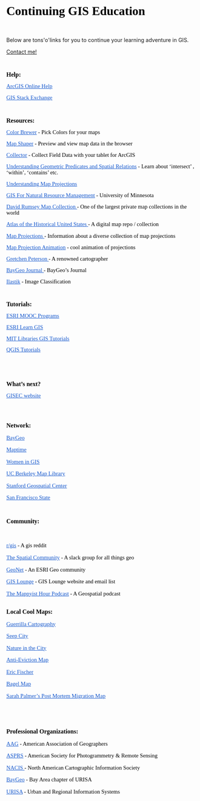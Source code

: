 <!DOCTYPE HTML PUBLIC "-//W3C//DTD HTML 4.0 Transitional//EN">
<html>
<head>


</head>
<body lang="en-US" dir="ltr">
<p style="margin-bottom: 0in; line-height: 115%"><font color="#000000"><font face="ArialMT, serif"><font size="6" style="font-size: 24pt"><b><h1>Continuing
  GIS Education</h1></b></font></font></font></p>
<p style="margin-bottom: 0in; font-weight: normal; line-height: 115%">
<br/>
<p> Below are tons'o'links for you to continue your learning adventure in GIS. 
</p>
  <a href="mailto:adewade@gmail.com?Subject=Continuing%GIS">Contact me!</a>
<p style="margin-bottom: 0in; font-weight: normal; line-height: 115%">
<br/>

</p>
<p style="margin-bottom: 0in; line-height: 115%"><font color="#000000"><font face="ArialMT, serif"><font size="3" style="font-size: 12pt"><b>Help:</b></font></font></font></p>
<p style="margin-bottom: 0in; line-height: 115%"><a href="https://doc.arcgis.com/en/arcgis-online/"><font color="#1155cc"><font face="ArialMT, serif"><font size="2" style="font-size: 11pt"><u><span style="font-weight: normal">ArcGIS
Online Help</span></u></font></font></font></a></p>

<p style="margin-bottom: 0in; line-height: 115%"><a href="https://gis.stackexchange.com/"><font color="#1155cc"><font face="ArialMT, serif"><font size="2" style="font-size: 11pt"><u><span style="font-weight: normal">GIS
Stack Exchange </span></u></font></font></font></a>
</p>


<p style="margin-bottom: 0in; font-weight: normal; line-height: 115%">
<br/>

</p>
<p style="margin-bottom: 0in; line-height: 115%"><font color="#000000"><font face="ArialMT, serif"><font size="3" style="font-size: 12pt"><b>Resources:</b></font></font></font></p>
<p style="margin-bottom: 0in; line-height: 115%"><a href="http://colorbrewer2.org/#type=sequential&amp;scheme=BuGn&amp;n=3"><font color="#1155cc"><font face="ArialMT, serif"><font size="2" style="font-size: 11pt"><u><span style="font-weight: normal">Color
Brewer</span></u></font></font></font></a><font color="#000000"><font face="ArialMT, serif"><font size="2" style="font-size: 11pt"><span style="font-weight: normal">
- Pick Colors for your maps </span></font></font></font>
</p>

<p style="margin-bottom: 0in; line-height: 115%"><a href="http://mapshaper.org"><font color="#1155cc"><font face="ArialMT, serif"><font size="2" style="font-size: 11pt"><u><span style="font-weight: normal">Map Shaper</span></u></font></font></font></a><font color="#000000"><font face="ArialMT, serif"><font size="2" style="font-size: 11pt"><span style="font-weight: normal">
- Preview and view map data in the browser </span></font></font></font>
</p>

<p style="margin-bottom: 0in; line-height: 115%"><a href="http://doc.arcgis.com/en/collector/"><font color="#1155cc"><font face="ArialMT, serif"><font size="2" style="font-size: 11pt"><u><span style="font-weight: normal">Collector</span></u></font></font></font></a><font color="#000000"><font face="ArialMT, serif"><font size="2" style="font-size: 11pt"><span style="font-weight: normal">
- Collect Field Data with your tablet for ArcGIS </span></font></font></font>
</p>

<p style="margin-bottom: 0in; line-height: 115%"><a href="http://edndoc.esri.com/arcsde/9.0/general_topics/understand_spatial_relations.htm"><font color="#1155cc"><font face="ArialMT, serif"><font size="2" style="font-size: 11pt"><u><span style="font-weight: normal">Understanding
Geometric Predicates and Spatial Relations</span></u></font></font></font></a><font color="#000000"><font face="ArialMT, serif"><font size="2" style="font-size: 11pt"><span style="font-weight: normal">
- Learn about ‘intersect’ , ‘within’, ‘contains’ etc. </span></font></font></font>
</p>

<p style="margin-bottom: 0in; line-height: 115%"><a href="http://www.icsm.gov.au/mapping/images/Understanding_Map_Projections.pdf"><font color="#1155cc"><font face="ArialMT, serif"><font size="2" style="font-size: 11pt"><u><span style="font-weight: normal">Understanding
Map Projections </span></u></font></font></font></a>
</p>

<p style="margin-bottom: 0in; line-height: 115%"><a href="https://giscourses.cfans.umn.edu/labpage-fnrm5131"><font color="#1155cc"><font face="ArialMT, serif"><font size="2" style="font-size: 11pt"><u><span style="font-weight: normal">GIS
For Natural Resource Management</span></u></font></font></font></a><font color="#000000"><font face="ArialMT, serif"><font size="2" style="font-size: 11pt"><span style="font-weight: normal">
- University of Minnesota </span></font></font></font>
</p>

<p style="margin-bottom: 0in; line-height: 115%"><a href="https://www.davidrumsey.com/home"><font color="#1155cc"><font face="ArialMT, serif"><font size="2" style="font-size: 11pt"><u><span style="font-weight: normal">David
Rumsey Map Collection </span></u></font></font></font></a><font color="#000000"><font face="ArialMT, serif"><font size="2" style="font-size: 11pt"><span style="font-weight: normal">-
One of the largest private map collections in the world</span></font></font></font></p>

<p style="margin-bottom: 0in; line-height: 115%"><a href="http://dsl.richmond.edu/historicalatlas/"><font color="#1155cc"><font face="ArialMT, serif"><font size="2" style="font-size: 11pt"><u><span style="font-weight: normal">Atlas
of the Historical United States </span></u></font></font></font></a><font color="#000000"><font face="ArialMT, serif"><font size="2" style="font-size: 11pt"><span style="font-weight: normal">-
A digital map repo / collection</span></font></font></font></p>

<p style="margin-bottom: 0in; line-height: 115%"><a href="http://www.progonos.com/furuti/index.html"><font color="#1155cc"><font face="ArialMT, serif"><font size="2" style="font-size: 11pt"><u><span style="font-weight: normal">Map
Projections </span></u></font></font></font></a><font color="#000000"><font face="ArialMT, serif"><font size="2" style="font-size: 11pt"><span style="font-weight: normal">-
Information about a diverse collection of map projections </span></font></font></font>
</p>

<p style="margin-bottom: 0in; line-height: 115%"><a href="https://www.jasondavies.com/maps/transition/"><font color="#1155cc"><font face="ArialMT, serif"><font size="2" style="font-size: 11pt"><u><span style="font-weight: normal">Map
Projection Animation</span></u></font></font></font></a><font color="#000000"><font face="ArialMT, serif"><font size="2" style="font-size: 11pt"><span style="font-weight: normal">
- cool animation of projections</span></font></font></font></p>

<p style="margin-bottom: 0in; line-height: 115%"><a href="http://www.gretchenpeterson.com/"><font color="#1155cc"><font face="ArialMT, serif"><font size="2" style="font-size: 11pt"><u><span style="font-weight: normal">Gretchen
Peterson </span></u></font></font></font></a><font color="#000000"><font face="ArialMT, serif"><font size="2" style="font-size: 11pt"><span style="font-weight: normal">-
A renowned cartographer</span></font></font></font></p>

<p style="margin-bottom: 0in; line-height: 115%"><a href="http://journal.baygeo.org/"><font color="#1155cc"><font face="ArialMT, serif"><font size="2" style="font-size: 11pt"><u><span style="font-weight: normal">BayGeo
Journal </span></u></font></font></font></a><font color="#000000"><font face="ArialMT, serif"><font size="2" style="font-size: 11pt"><span style="font-weight: normal">-
BayGeo’s Journal</span></font></font></font></p>

<p style="margin-bottom: 0in; line-height: 115%"><a href="http://ilastik.org/"><font color="#1155cc"><font face="ArialMT, serif"><font size="2" style="font-size: 11pt"><u><span style="font-weight: normal">Ilastik</span></u></font></font></font></a><font color="#000000"><font face="ArialMT, serif"><font size="2" style="font-size: 11pt"><span style="font-weight: normal">
- Image Classification</span></font></font></font></p>

<p style="margin-bottom: 0in; font-weight: normal; line-height: 115%">
<br/>

</p>
<p style="margin-bottom: 0in; line-height: 115%"><font color="#000000"><font face="ArialMT, serif"><font size="3" style="font-size: 12pt"><b>Tutorials:</b></font></font></font></p>
<p style="margin-bottom: 0in; line-height: 115%"><a href="https://www.esri.com/training/"><font color="#1155cc"><font face="ArialMT, serif"><font size="2" style="font-size: 11pt"><u><span style="font-weight: normal">ESRI
MOOC Programs </span></u></font></font></font></a>
</p>

<p style="margin-bottom: 0in; line-height: 115%"><a href="https://learn.arcgis.com/en/"><font color="#1155cc"><font face="ArialMT, serif"><font size="2" style="font-size: 11pt"><u><span style="font-weight: normal">ESRI
Learn GIS</span></u></font></font></font></a></p>

<p style="margin-bottom: 0in; font-weight: normal; line-height: 115%">
<p style="margin-bottom: 0in; line-height: 115%"><a href="https://libguides.mit.edu/c.php?g=176295&p=1161396"><font color="#1155cc"><font face="ArialMT, serif"><font size="2" style="font-size: 11pt"><u><span style="font-weight: normal">MIT Libraries GIS Tutorials</span></u></font></font></font></a><font color="#000000"><font face="ArialMT, serif"><font size="2" style="font-size: 11pt"><span style="font-weight: normal">
<p style="margin-bottom: 0in; line-height: 100%"><a href="http://www.qgistutorials.com/"><font color="#1155cc"><font face="ArialMT, serif"><font size="2" style="font-size: 11pt"><u><span style="font-weight: normal">QGIS
Tutorials</span></u></font></font></font></a></p>

<p style="margin-bottom: 0in; font-weight: normal; line-height: 100%">
<br/>

</p>
<p style="margin-bottom: 0in; font-weight: normal; line-height: 115%">
<br/>

</p>
<p style="margin-bottom: 0in; line-height: 115%"><font color="#000000"><font face="ArialMT, serif"><font size="3" style="font-size: 12pt"><b>What’s
next? </b></font></font></font>
</p>
<p style="margin-bottom: 0in; line-height: 100%"><a href="http://ccsfgis.org/"><font color="#1155cc"><font face="ArialMT, serif"><font size="2" style="font-size: 11pt"><u><span style="font-weight: normal">GISEC
website</span></u></font></font></font></a></p>

<br/>

</p>
<p style="margin-bottom: 0in; font-weight: normal; line-height: 115%">
<br/>

</p>
<p style="margin-bottom: 0in; line-height: 115%"><font color="#000000"><font face="ArialMT, serif"><font size="3" style="font-size: 12pt"><b>Network:</b></font></font></font></p>

<p style="margin-bottom: 0in; line-height: 115%"><a href="https://www.meetup.com/baygeo/"><font color="#1155cc"><font face="ArialMT, serif"><font size="2" style="font-size: 11pt"><u><span style="font-weight: normal">BayGeo</span></u></font></font></font></a></p>

<p style="margin-bottom: 0in; line-height: 115%"><a href="https://www.meetup.com/Maptime-SF/"><font color="#1155cc"><font face="ArialMT, serif"><font size="2" style="font-size: 11pt"><u><span style="font-weight: normal">Maptime</span></u></font></font></font></a></p>

<p style="margin-bottom: 0in; line-height: 115%"><a href="https://www.womeningis.org"><font color="#1155cc"><font face="ArialMT, serif"><font size="2" style="font-size: 11pt"><u><span style="font-weight: normal">Women in GIS </span></u></font></font></font></a>
</p>

<p style="margin-bottom: 0in; line-height: 115%"><a href="http://www.lib.berkeley.edu/libraries/earth-sciences-library"><font color="#1155cc"><font face="ArialMT, serif"><font size="2" style="font-size: 11pt"><u><span style="font-weight: normal">UC
Berkeley Map Library</span></u></font></font></font></a></p>

<p style="margin-bottom: 0in; line-height: 115%"><a href="https://library.stanford.edu/research/stanford-geospatial-center"><font color="#1155cc"><font face="ArialMT, serif"><font size="2" style="font-size: 11pt"><u><span style="font-weight: normal">Stanford
Geospatial Center </span></u></font></font></font></a>
</p>

<p style="margin-bottom: 0in; line-height: 115%"><a href="https://gis.sfsu.edu/"><font color="#1155cc"><font face="ArialMT, serif"><font size="2" style="font-size: 11pt"><u><span style="font-weight: normal">San
Francisco State</span></u></font></font></font></a></p>

<p style="margin-bottom: 0in; font-weight: normal; line-height: 115%">
<br/>

</p>
<p style="margin-bottom: 0in; line-height: 115%"><font color="#000000"><font face="ArialMT, serif"><font size="3" style="font-size: 12pt"><b>Community:</b></font></font></font></p>
<p style="margin-bottom: 0in; font-weight: normal; line-height: 115%">
<br/>

</p>
<p style="margin-bottom: 0in; line-height: 115%"><a href="https://www.reddit.com/r/gis/"><font color="#1155cc"><font face="ArialMT, serif"><font size="2" style="font-size: 11pt"><u><span style="font-weight: normal">r/gis</span></u></font></font></font></a><font color="#000000"><font face="ArialMT, serif"><font size="2" style="font-size: 11pt"><span style="font-weight: normal">
- A gis reddit</span></font></font></font></p>

<p style="margin-bottom: 0in; line-height: 115%"><a href="http://thespatialcommunity.org/"><font color="#1155cc"><font face="ArialMT, serif"><font size="2" style="font-size: 11pt"><u><span style="font-weight: normal">The
Spatial Community</span></u></font></font></font></a><font color="#000000"><font face="ArialMT, serif"><font size="2" style="font-size: 11pt"><span style="font-weight: normal">
- A slack group for all things geo</span></font></font></font></p>

<p style="margin-bottom: 0in; line-height: 115%"><a href="https://community.esri.com/"><font color="#1155cc"><font face="ArialMT, serif"><font size="2" style="font-size: 11pt"><u><span style="font-weight: normal">GeoNet</span></u></font></font></font></a><font color="#000000"><font face="ArialMT, serif"><font size="2" style="font-size: 11pt"><span style="font-weight: normal">
- An ESRI Geo community</span></font></font></font></p>

<p style="margin-bottom: 0in; line-height: 115%"><a href="https://www.gislounge.com/"><font color="#1155cc"><font face="ArialMT, serif"><font size="2" style="font-size: 11pt"><u><span style="font-weight: normal">GIS
Lounge</span></u></font></font></font></a><font color="#000000"><font face="ArialMT, serif"><font size="2" style="font-size: 11pt"><span style="font-weight: normal">
- GIS Lounge website and email list</span></font></font></font></p>

<p style="margin-bottom: 0in; font-weight: normal; line-height: 115%">
<p style="margin-bottom: 0in; line-height: 115%"><a href="http://www.themappyisthour.com"><font color="#1155cc"><font face="ArialMT, serif"><font size="2" style="font-size: 11pt"><u><span style="font-weight: normal">The Mappyist Hour Podcast</span></u></font></font></font></a><font color="#000000"><font face="ArialMT, serif"><font size="2" style="font-size: 11pt"><span style="font-weight: normal">
- A Geospatial podcast</span></font></font></font></p>
<br/>

</p>
<p style="margin-bottom: 0in; line-height: 115%"><font color="#000000"><font face="ArialMT, serif"><font size="3" style="font-size: 12pt"><b>Local
Cool Maps:</b></font></font></font></p>
<p style="margin-bottom: 0in; line-height: 115%"><a href="http://www.guerrillacartography.org/"><font color="#1155cc"><font face="ArialMT, serif"><font size="2" style="font-size: 11pt"><u><span style="font-weight: normal">Guerrilla
Cartography </span></u></font></font></font></a>
</p>

<p style="margin-bottom: 0in; line-height: 115%"><a href="http://seepcity.org/"><font color="#1155cc"><font face="ArialMT, serif"><font size="2" style="font-size: 11pt"><u><span style="font-weight: normal">Seep
City </span></u></font></font></font></a>
</p>

<p style="margin-bottom: 0in; line-height: 115%"><a href="http://natureinthecity.org/map"><font color="#1155cc"><font face="ArialMT, serif"><font size="2" style="font-size: 11pt"><u><span style="font-weight: normal">Nature in the City
</span></u></font></font></font></a></p>

<p style="margin-bottom: 0in; line-height: 115%"><a href="https://www.antievictionmap.com/"><font color="#1155cc"><font face="ArialMT, serif"><font size="2" style="font-size: 11pt"><u><span style="font-weight: normal">Anti-Eviction
Map</span></u></font></font></font></a></p>

<p style="margin-bottom: 0in; line-height: 115%"><a href="http://blog.flickr.net/en/2015/05/14/eric-fischers-marvelous-maps/"><font color="#1155cc"><font face="ArialMT, serif"><font size="2" style="font-size: 11pt"><u><span style="font-weight: normal">Eric
Fischer</span></u></font></font></font></a></p>

<p style="margin-bottom: 0in; line-height: 115%"><a href="https://geodesicdome.github.io/bagels/"><font color="#1155cc"><font face="ArialMT, serif"><font size="2" style="font-size: 11pt"><u><span style="font-weight: normal">Bagel
Map</span></u></font></font></font></a></p>

<p style="margin-bottom: 0in; line-height: 115%"><a href="https://static1.squarespace.com/static/553d4e60e4b0bd2bbd3f2516/t/58102d2a59cc68e529b7a3cc/1477455155590/Postmortem+Migration.pdf"><font color="#1155cc"><font face="ArialMT, serif"><font size="2" style="font-size: 11pt"><u><span style="font-weight: normal">Sarah
Palmer’s Post Mortem Migration Map</span></u></font></font></font></a></p>
<p style="margin-bottom: 0in; font-weight: normal; line-height: 115%">
<br/>

</p>
<p style="margin-bottom: 0in; font-weight: normal; line-height: 115%">
<br/>

</p>
<p style="margin-bottom: 0in; line-height: 115%"><font color="#000000"><font face="ArialMT, serif"><font size="3" style="font-size: 12pt"><b>Professional
Organizations:</b></font></font></font></p>

<p style="margin-bottom: 0in; line-height: 115%"><a href="http://www.aag.org/"><font color="#1155cc"><font face="ArialMT, serif"><font size="2" style="font-size: 11pt"><u><span style="font-weight: normal">AAG</span></u></font></font></font></a><font color="#000000"><font face="ArialMT, serif"><font size="2" style="font-size: 11pt"><span style="font-weight: normal">
- American Association of Geographers</span></font></font></font></p>

<p style="margin-bottom: 0in; line-height: 115%"><a href="http://www.asprs.org/"><font color="#1155cc"><font face="ArialMT, serif"><font size="2" style="font-size: 11pt"><u><span style="font-weight: normal">ASPRS</span></u></font></font></font></a><font color="#000000"><font face="ArialMT, serif"><font size="2" style="font-size: 11pt"><span style="font-weight: normal">
- American Society for Photogrammetry &amp; Remote Sensing </span></font></font></font>
</p>

<p style="margin-bottom: 0in; line-height: 115%"><a href="http://nacis.org/"><font color="#1155cc"><font face="ArialMT, serif"><font size="2" style="font-size: 11pt"><u><span style="font-weight: normal">NACIS
</span></u></font></font></font></a><font color="#000000"><font face="ArialMT, serif"><font size="2" style="font-size: 11pt"><span style="font-weight: normal">-
North American Cartographic Information Society </span></font></font></font>
</p>

<p style="margin-bottom: 0in; line-height: 115%"><a href="http://www.baygeo.org/"><font color="#1155cc"><font face="ArialMT, serif"><font size="2" style="font-size: 11pt"><u><span style="font-weight: normal">BayGeo</span></u></font></font></font></a><font color="#000000"><font face="ArialMT, serif"><font size="2" style="font-size: 11pt"><span style="font-weight: normal">
- Bay Area chapter of URISA </span></font></font></font>
</p>

<p style="margin-bottom: 0in; line-height: 115%"><a href="http://www.urisa.org/"><font color="#1155cc"><font face="ArialMT, serif"><font size="2" style="font-size: 11pt"><u><span style="font-weight: normal">URISA</span></u></font></font></font></a><font color="#000000"><font face="ArialMT, serif"><font size="2" style="font-size: 11pt"><span style="font-weight: normal">
- Urban and Regional Information Systems </span></font></font></font>
</p>

<p style="margin-bottom: 0in; font-weight: normal; line-height: 115%">
<br/>

</p>
<p style="margin-bottom: 0in; font-weight: normal; line-height: 115%">
<br/>

</p>
<p style="margin-bottom: 0in; line-height: 115%"><br/>

</p>
</body>
</html>
